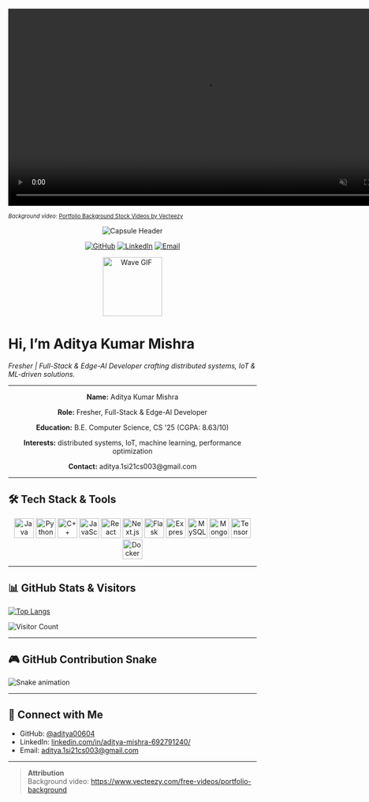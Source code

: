<!-- ================= Looping Background Video Banner ================= -->
<p align="center">
  <video autoplay loop muted playsinline width="800">
    <source src="assets/video.mp4" type="video/mp4">
    Your browser does not support the video tag.
  </video>
  <p style="font-size:0.8em; margin-top:0.5em;">
    <em>Background video:</em> <a href="https://www.vecteezy.com/free-videos/portfolio-background">Portfolio Background Stock Videos by Vecteezy</a>
  </p>
</p>

<!-- ================= Capsule Render Animated Header ================= -->
<p align="center">
  <img src="https://capsule-render.vercel.app/api?text=Hey%20Everyone!🕹️&animation=fadeIn&type=waving&color=gradient&height=100" alt="Capsule Header" />
</p>

<!-- ================= Social Icon Links ================= -->
<p align="center">
  <a href="https://github.com/aditya00604"><img src="https://img.shields.io/badge/GitHub-181717?style=for-the-badge&logo=github&logoColor=white" alt="GitHub" /></a>
  <a href="https://www.linkedin.com/in/aditya-mishra-692791240/"><img src="https://img.shields.io/badge/LinkedIn-0A66C2?style=for-the-badge&logo=linkedin&logoColor=white" alt="LinkedIn" /></a>
  <a href="mailto:aditya.1si21cs003@gmail.com"><img src="https://img.shields.io/badge/Email-D14836?style=for-the-badge&logo=gmail&logoColor=white" alt="Email" /></a>
</p>

<!-- ================= Wave GIF & Introduction ================= -->
<p align="center">
  <img src="https://media.giphy.com/media/M9gbBd9nbDrOTu1Mqx/giphy.gif" width="120" alt="Wave GIF" />
  <h1>Hi, I’m Aditya Kumar Mishra</h1>
  <p><em>Fresher | Full-Stack & Edge-AI Developer crafting distributed systems, IoT & ML-driven solutions.</em></p>
</p>

---

<!-- ================= About Section ================= -->
<div align="center">
  <p><strong>Name:</strong> Aditya Kumar Mishra</p>
  <p><strong>Role:</strong> Fresher, Full-Stack & Edge-AI Developer</p>
  <p><strong>Education:</strong> B.E. Computer Science, CS '25 (CGPA: 8.63/10)</p>
  <p><strong>Interests:</strong> distributed systems, IoT, machine learning, performance optimization</p>
  <p><strong>Contact:</strong> aditya.1si21cs003@gmail.com</p>
</div>

---

## 🛠️ Tech Stack & Tools
<p align="center">
  <img src="https://cdn.jsdelivr.net/gh/devicons/devicon/icons/java/java-original.svg" alt="Java" width="40" />
  <img src="https://cdn.jsdelivr.net/gh/devicons/devicon/icons/python/python-original.svg" alt="Python" width="40" />
  <img src="https://cdn.jsdelivr.net/gh/devicons/devicon/icons/cplusplus/cplusplus-original.svg" alt="C++" width="40" />
  <img src="https://cdn.jsdelivr.net/gh/devicons/devicon/icons/javascript/javascript-original.svg" alt="JavaScript" width="40" />
  <img src="https://cdn.jsdelivr.net/gh/devicons/devicon/icons/react/react-original.svg" alt="React" width="40" />
  <img src="https://cdn.jsdelivr.net/gh/devicons/devicon/icons/nextjs/nextjs-original.svg" alt="Next.js" width="40" />
  <img src="https://cdn.jsdelivr.net/gh/devicons/devicon/icons/flask/flask-original.svg" alt="Flask" width="40" />
  <img src="https://cdn.jsdelivr.net/gh/devicons/devicon/icons/express/express-original.svg" alt="Express.js" width="40" />
  <img src="https://cdn.jsdelivr.net/gh/devicons/devicon/icons/mysql/mysql-original.svg" alt="MySQL" width="40" />
  <img src="https://cdn.jsdelivr.net/gh/devicons/devicon/icons/mongodb/mongodb-original.svg" alt="MongoDB" width="40" />
  <img src="https://cdn.jsdelivr.net/gh/devicons/devicon/icons/tensorflow/tensorflow-original.svg" alt="TensorFlow" width="40" />
  <img src="https://cdn.jsdelivr.net/gh/devicons/devicon/icons/docker/docker-original.svg" alt="Docker" width="40" />
</p>

---

## 📊 GitHub Stats & Visitors

[![Top Langs](https://github-readme-stats.vercel.app/api/top-langs/?username=aditya00604&layout=compact&theme=dark)](https://github.com/aditya00604)

![Visitor Count](https://profile-counter.glitch.me/aditya00604/count.svg)

---

## 🎮 GitHub Contribution Snake

![Snake animation](assets/github-contribution-grid-snake.svg)

---

## 🔗 Connect with Me
- GitHub: [@aditya00604](https://github.com/aditya00604)
- LinkedIn: [linkedin.com/in/aditya-mishra-692791240/](https://linkedin.com/in/aditya-mishra-692791240/)
- Email: aditya.1si21cs003@gmail.com

---

> **Attribution**  
> Background video: https://www.vecteezy.com/free-videos/portfolio-background
